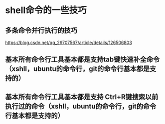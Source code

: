 # shell命令的一些技巧

## 多条命令并行执行的技巧
https://blog.csdn.net/qq_29707567/article/details/126506803

## 基本所有命令行工具基本都是支持tab键快速补全命令（xshll，ubuntu的命令行，git的命令行基本都是支持的）

## 基本所有命令行工具基本都是支持 Ctrl+R键搜索以前执行过的命令（xshll，ubuntu的命令行，git的命令行基本都是支持的）